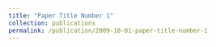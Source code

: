 ```yaml
---
title: "Paper Title Number 1"
collection: publications
permalink: /publication/2009-10-01-paper-title-number-1
---
```


